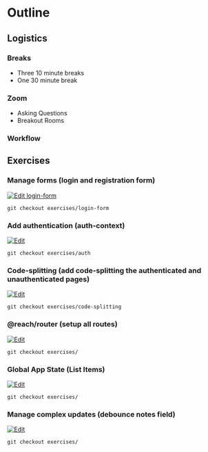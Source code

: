 # Outline

## Logistics

### Breaks

- Three 10 minute breaks
- One 30 minute break

### Zoom

- Asking Questions
- Breakout Rooms

### Workflow

## Exercises

### Manage forms (login and registration form)

[![Edit login-form](https://codesandbox.io/static/img/play-codesandbox.svg)](https://codesandbox.io/s/github/kentcdodds/bookshelf/tree/exercises/login-form)

```
git checkout exercises/login-form
```

### Add authentication (auth-context)

[![Edit](https://codesandbox.io/static/img/play-codesandbox.svg)](https://codesandbox.io/s/github/kentcdodds/bookshelf/tree/exercises/auth)

```
git checkout exercises/auth
```

### Code-splitting (add code-splitting the authenticated and unauthenticated pages)

[![Edit](https://codesandbox.io/static/img/play-codesandbox.svg)](https://codesandbox.io/s/github/kentcdodds/bookshelf/tree/exercises/code-splitting)

```
git checkout exercises/code-splitting
```

### @reach/router (setup all routes)

[![Edit](https://codesandbox.io/static/img/play-codesandbox.svg)](https://codesandbox.io/s/github/kentcdodds/bookshelf/tree/exercises/)

```
git checkout exercises/
```

### Global App State (List Items)

[![Edit](https://codesandbox.io/static/img/play-codesandbox.svg)](https://codesandbox.io/s/github/kentcdodds/bookshelf/tree/exercises/)

```
git checkout exercises/
```

### Manage complex updates (debounce notes field)

[![Edit](https://codesandbox.io/static/img/play-codesandbox.svg)](https://codesandbox.io/s/github/kentcdodds/bookshelf/tree/exercises/)

```
git checkout exercises/
```
